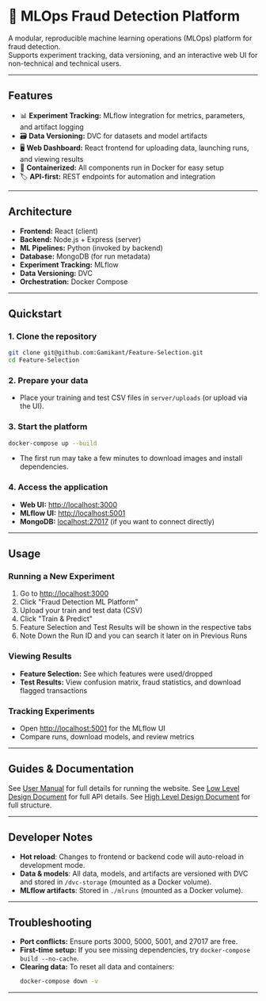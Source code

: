 # 🚀 MLOps Fraud Detection Platform

A modular, reproducible machine learning operations (MLOps) platform for fraud detection.  
Supports experiment tracking, data versioning, and an interactive web UI for non-technical and technical users.

---

## Features

- 📊 **Experiment Tracking:** MLflow integration for metrics, parameters, and artifact logging  
- 🗃️ **Data Versioning:** DVC for datasets and model artifacts  
- 🖥️ **Web Dashboard:** React frontend for uploading data, launching runs, and viewing results  
- 🐳 **Containerized:** All components run in Docker for easy setup  
- 🏷️ **API-first:** REST endpoints for automation and integration

---

## Architecture

- **Frontend:** React (client)
- **Backend:** Node.js + Express (server)
- **ML Pipelines:** Python (invoked by backend)
- **Database:** MongoDB (for run metadata)
- **Experiment Tracking:** MLflow
- **Data Versioning:** DVC
- **Orchestration:** Docker Compose

---

## Quickstart

### 1. **Clone the repository**

```bash
git clone git@github.com:Gamikant/Feature-Selection.git
cd Feature-Selection
```

### 2. **Prepare your data**

- Place your training and test CSV files in `server/uploads` (or upload via the UI).

### 3. **Start the platform**

```bash
docker-compose up --build
```

- The first run may take a few minutes to download images and install dependencies.

### 4. **Access the application**

- **Web UI:** [http://localhost:3000](http://localhost:3000)
- **MLflow UI:** [http://localhost:5001](http://localhost:5001)
- **MongoDB:** [localhost:27017](mongodb://localhost:27017) (if you want to connect directly)

---

## Usage

### **Running a New Experiment**

1. Go to [http://localhost:3000](http://localhost:3000)
2. Click "Fraud Detection ML Platform"
3. Upload your train and test data (CSV)
4. Click "Train & Predict"
5. Feature Selection and Test Results will be shown in the respective tabs
6. Note Down the Run ID and you can search it later on in Previous Runs

### **Viewing Results**

- **Feature Selection:** See which features were used/dropped
- **Test Results:** View confusion matrix, fraud statistics, and download flagged transactions

### **Tracking Experiments**

- Open [http://localhost:5001](http://localhost:5001) for the MLflow UI
- Compare runs, download models, and review metrics

---

## Guides & Documentation

See [User Manual](docs/User-Manual.pdf) for full details for running the website.
See [Low Level Design Document](docs/Low-Level-Design.pdf) for full API details.
See [High Level Design Document](docs/High-Level-Design.pdf) for full structure.

---

## Developer Notes

- **Hot reload**: Changes to frontend or backend code will auto-reload in development mode.
- **Data & models**: All data, models, and artifacts are versioned with DVC and stored in `/dvc-storage` (mounted as a Docker volume).
- **MLflow artifacts**: Stored in `./mlruns` (mounted as a Docker volume).

---

## Troubleshooting

- **Port conflicts:** Ensure ports 3000, 5000, 5001, and 27017 are free.
- **First-time setup:** If you see missing dependencies, try `docker-compose build --no-cache`.
- **Clearing data:** To reset all data and containers:
  ```bash
  docker-compose down -v
  ```

---
